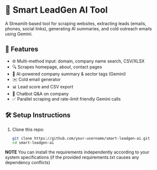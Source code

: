 # 🚀 Smart LeadGen AI Tool

A Streamlit-based tool for scraping websites, extracting leads (emails, phones, social links), generating AI summaries, and cold outreach emails using Gemini.

## 📌 Features
- 🌐 Multi-method input: domain, company name search, CSV/XLSX
- 🔍 Scrapes homepage, about, contact pages
- 🧠 AI-powered company summary & sector tags (Gemini)
- ✉️ Cold email generator
- 📊 Lead score and CSV export
- 💬 Chatbot Q&A on company
- ✅ Parallel scraping and rate-limit friendly Gemini calls

## 🛠️ Setup Instructions

1. Clone this repo:
   ```bash
   git clone https://github.com/your-username/smart-leadgen-ai.git
   cd smart-leadgen-ai


**NOTE**
You can install the requirements independently according to your system specifications (if the provided requirements.txt causes any dependency conflicts)
